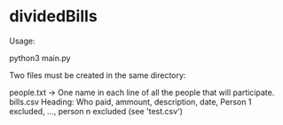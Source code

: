 # dividedBills

Usage:

python3 main.py

Two files must be created in the same directory:

people.txt -> One name in each line of all the people that will participate.
bills.csv Heading: Who paid, ammount, description, date, Person 1 excluded, ..., person n excluded (see 'test.csv')